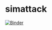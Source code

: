 # simattack
[![Binder](https://mybinder.org/badge_logo.svg)](https://mybinder.org/v2/gh/nick1982ad/simattack/main?filepath=Untitled.ipynb)
